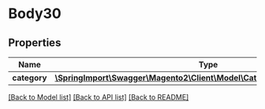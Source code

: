 # Body30

## Properties
Name | Type | Description | Notes
------------ | ------------- | ------------- | -------------
**category** | [**\SpringImport\Swagger\Magento2\Client\Model\CatalogDataCategoryInterface**](CatalogDataCategoryInterface.md) |  | 

[[Back to Model list]](../README.md#documentation-for-models) [[Back to API list]](../README.md#documentation-for-api-endpoints) [[Back to README]](../README.md)


